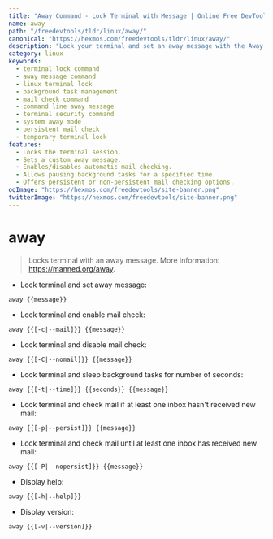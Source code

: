 ```yaml
---
title: "Away Command - Lock Terminal with Message | Online Free DevTools by Hexmos"
name: away
path: "/freedevtools/tldr/linux/away/"
canonical: "https://hexmos.com/freedevtools/tldr/linux/away/"
description: "Lock your terminal and set an away message with the Away command.  Customize mail checking and background task sleeping options. Free online tool, no registration required."
category: linux
keywords:
  - terminal lock command
  - away message command
  - linux terminal lock
  - background task management
  - mail check command
  - command line away message
  - terminal security command
  - system away mode
  - persistent mail check
  - temporary terminal lock
features:
  - Locks the terminal session.
  - Sets a custom away message.
  - Enables/disables automatic mail checking.
  - Allows pausing background tasks for a specified time.
  - Offers persistent or non-persistent mail checking options.
ogImage: "https://hexmos.com/freedevtools/site-banner.png"
twitterImage: "https://hexmos.com/freedevtools/site-banner.png"
---
```


# away

> Locks terminal with an away message.
> More information: <https://manned.org/away>.

- Lock terminal and set away message:

`away {{message}}`

- Lock terminal and enable mail check:

`away {{[-c|--mail]}} {{message}}`

- Lock terminal and disable mail check:

`away {{[-C|--nomail]}} {{message}}`

- Lock terminal and sleep background tasks for number of seconds:

`away {{[-t|--time]}} {{seconds}} {{message}}`

- Lock terminal and check mail if at least one inbox hasn't received new mail:

`away {{[-p|--persist]}} {{message}}`

- Lock terminal and check mail until at least one inbox has received new mail:

`away {{[-P|--nopersist]}} {{message}}`

- Display help:

`away {{[-h|--help]}}`

- Display version:

`away {{[-v|--version]}}`
